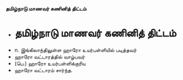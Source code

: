 **தமிழ்நாடு மாணவர் கணினித் திட்டம்**
- # தமிழ்நாடு மாணவர் கணினித் திட்டம்
- n. இங்கிலாந்திலுள்ள ஹாரோ உயர்பள்ளியில் படித்தவர்
- ஹாரோ வட்டாரத்தில் வாழ்பவர்
- (பெ.) ஹாரோ உயர்பள்ளிக்குரிய
- ஹாரோ வட்டாரம் சார்ந்த.


